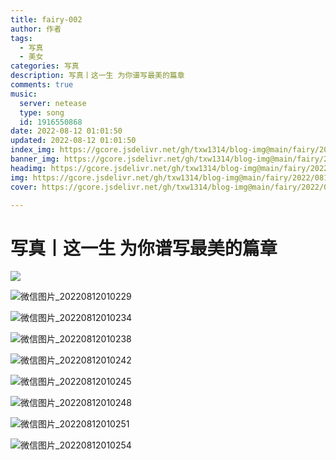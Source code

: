 ```yaml
---
title: fairy-002
author: 作者
tags:
  - 写真
  - 美女
categories: 写真
description: 写真丨这一生 为你谱写最美的篇章
comments: true
music:
  server: netease
  type: song
  id: 1916550868
date: 2022-08-12 01:01:50
updated: 2022-08-12 01:01:50
index_img: https://gcore.jsdelivr.net/gh/txw1314/blog-img@main/fairy/2022/0812202208120107200.jpg
banner_img: https://gcore.jsdelivr.net/gh/txw1314/blog-img@main/fairy/2022/0812202208120107200.jpg
headimg: https://gcore.jsdelivr.net/gh/txw1314/blog-img@main/fairy/2022/0812202208120107200.jpg
img: https://gcore.jsdelivr.net/gh/txw1314/blog-img@main/fairy/2022/0812202208120107200.jpg
cover: https://gcore.jsdelivr.net/gh/txw1314/blog-img@main/fairy/2022/0812202208120107200.jpg

---
```


  <style>
 #l_main {


    
      width: calc(100% - 1 * 0px);
      padding-left: 0px;
      float: left;
      -webkit-box-ordinal-group: 2;
      -moz-box-ordinal-group: 2;
      -ms-flex-order: 2;
      -webkit-order: 2;
      order: 2;
    }
    #l_side {
        display: none;
    }
    
    #post-body {
        display:flex;
        flex-wrap: wrap;
    }
    #post-body p {
        width: 48%;
        margin: 5px;
    }

</style>

# 写真丨这一生 为你谱写最美的篇章

![](https://gcore.jsdelivr.net/gh/txw1314/blog-img@main/fairy/2022/0812202208120107198.jpg)

![微信图片_20220812010229](https://gcore.jsdelivr.net/gh/txw1314/blog-img@main/fairy/2022/0812202208120107199.jpg)

![微信图片_20220812010234](https://gcore.jsdelivr.net/gh/txw1314/blog-img@main/fairy/2022/0812202208120107200.jpg)

![微信图片_20220812010238](https://gcore.jsdelivr.net/gh/txw1314/blog-img@main/fairy/2022/0812202208120107201.jpg)

![微信图片_20220812010242](https://gcore.jsdelivr.net/gh/txw1314/blog-img@main/fairy/2022/0812202208120107202.jpg)

![微信图片_20220812010245](https://gcore.jsdelivr.net/gh/txw1314/blog-img@main/fairy/2022/0812202208120107204.jpg)

![微信图片_20220812010248](https://gcore.jsdelivr.net/gh/txw1314/blog-img@main/fairy/2022/0812202208120107205.jpg)

![微信图片_20220812010251](https://gcore.jsdelivr.net/gh/txw1314/blog-img@main/fairy/2022/0812202208120107206.jpg)

![微信图片_20220812010254](https://gcore.jsdelivr.net/gh/txw1314/blog-img@main/fairy/2022/0812202208120107207.jpg)
